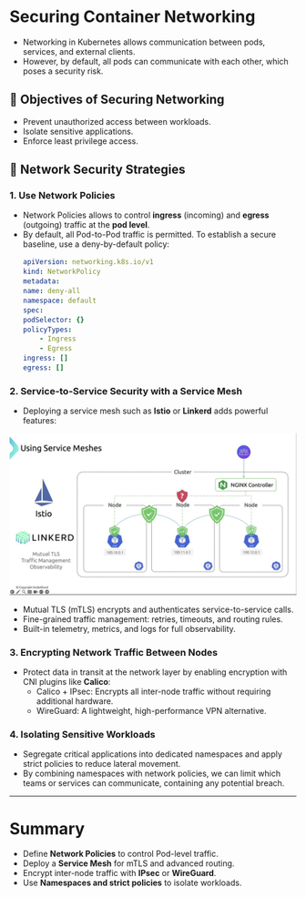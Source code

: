 # Securing Container Networking

- Networking in Kubernetes allows communication between pods, services, and external clients. 
- However, by default, all pods can communicate with each other, which poses a security risk.

## 🎯 Objectives of Securing Networking
- Prevent unauthorized access between workloads.
- Isolate sensitive applications.
- Enforce least privilege access.

## 🔐 Network Security Strategies

### 1. Use Network Policies
- Network Policies allows to control **ingress** (incoming) and **egress** (outgoing) traffic at the **pod level**.
- By default, all Pod-to-Pod traffic is permitted. To establish a secure baseline, use a deny-by-default policy:
    ```yml
    apiVersion: networking.k8s.io/v1
    kind: NetworkPolicy
    metadata:
    name: deny-all
    namespace: default
    spec:
    podSelector: {}
    policyTypes:
        - Ingress
        - Egress
    ingress: []
    egress: []
    ```

### 2. Service-to-Service Security with a Service Mesh
- Deploying a service mesh such as **Istio** or **Linkerd** adds powerful features:

![Istio and Linkerd](../images/istio-and-linkerd.png)

- Mutual TLS (mTLS) encrypts and authenticates service-to-service calls.
- Fine-grained traffic management: retries, timeouts, and routing rules.
- Built-in telemetry, metrics, and logs for full observability.

### 3. Encrypting Network Traffic Between Nodes
- Protect data in transit at the network layer by enabling encryption with CNI plugins like **Calico**:
    - Calico + IPsec: Encrypts all inter-node traffic without requiring additional hardware.
    - WireGuard: A lightweight, high-performance VPN alternative. 

### 4. Isolating Sensitive Workloads
- Segregate critical applications into dedicated namespaces and apply strict policies to reduce lateral movement.
- By combining namespaces with network policies, we can limit which teams or services can communicate, containing any potential breach.

---

# Summary
- Define **Network Policies** to control Pod-level traffic.
- Deploy a **Service Mesh** for mTLS and advanced routing.
- Encrypt inter-node traffic with **IPsec** or **WireGuard**.
- Use **Namespaces and strict policies** to isolate workloads.
